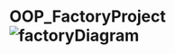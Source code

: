 # OOP_FactoryProject![factoryDiagram](https://user-images.githubusercontent.com/81171832/227057365-8a673bdd-f7d4-4802-ae99-3d387bf1c576.png)
